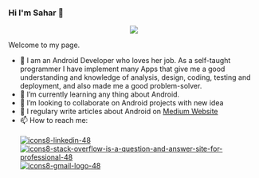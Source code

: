 ### Hi I'm Sahar 👋


<p align="center">
  <img src="https://user-images.githubusercontent.com/63088252/204479638-70b4b9a8-09a2-4a1e-ad19-96a77e48f489.png" />
</p>


Welcome to my page.
* 🔭 I am an Android Developer who loves her job. As a self-taught programmer I have implement many Apps that give me a good understanding and knowledge of analysis, design, coding, testing and deployment, and also made me a good problem-solver.
* 🌱 I’m currently learning any thing about Android.
* 👯 I’m looking to collaborate on Android projects with new idea
* 📝 I regulary write articles about Android on [Medium Website](https://medium.com/@sahar.asadian90)
* 📫 How to reach me:  </br></br>
[![icons8-linkedin-48](https://user-images.githubusercontent.com/63088252/204487161-30f8b2cb-28c1-4100-8968-dd4e4d6289b2.png)](https://www.linkedin.com/in/sahar-asadian/)
[![icons8-stack-overflow-is-a-question-and-answer-site-for-professional-48](https://user-images.githubusercontent.com/63088252/204490837-3b0f8e34-029b-4ab8-aa7e-8026115e96d1.png)](https://stackoverflow.com/users/12189679/sahar-asadian)
[![icons8-gmail-logo-48](https://user-images.githubusercontent.com/63088252/204491561-184a5547-98b2-42ea-9774-81e616e8bd9d.png)](mailto:sahar.asadian90@gmail.com)












<!--
**sahar-as/sahar-as** is a ✨ _special_ ✨ repository because its `README.md` (this file) appears on your GitHub profile.

Here are some ideas to get you started:

- 🔭 I’m currently working on ...
- 🌱 I’m currently learning ...
- 👯 I’m looking to collaborate on ...
- 🤔 I’m looking for help with ...
- 💬 Ask me about ...
- 📫 How to reach me: ...
- 😄 Pronouns: ...
- ⚡ Fun fact: ...
-->
